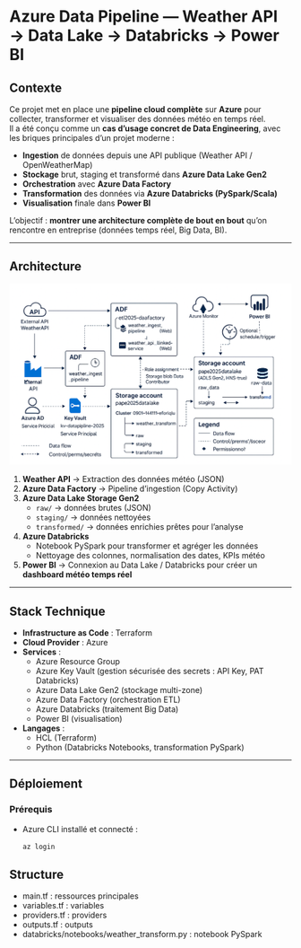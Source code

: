 # Azure Data Pipeline — Weather API → Data Lake → Databricks → Power BI

## Contexte

Ce projet met en place une **pipeline cloud complète** sur **Azure** pour collecter, transformer et visualiser des données météo en temps réel.  
Il a été conçu comme un **cas d’usage concret de Data Engineering**, avec les briques principales d’un projet moderne :

- **Ingestion** de données depuis une API publique (Weather API / OpenWeatherMap)  
- **Stockage** brut, staging et transformé dans **Azure Data Lake Gen2**  
- **Orchestration** avec **Azure Data Factory**  
- **Transformation** des données via **Azure Databricks (PySpark/Scala)**  
- **Visualisation** finale dans **Power BI**  

L’objectif : **montrer une architecture complète de bout en bout** qu’on rencontre en entreprise (données temps réel, Big Data, BI).

---

## Architecture

![Architecture](architecture.png)

1. **Weather API** → Extraction des données météo (JSON)  
2. **Azure Data Factory** → Pipeline d’ingestion (Copy Activity)  
3. **Azure Data Lake Storage Gen2**  
   - `raw/` → données brutes (JSON)  
   - `staging/` → données nettoyées  
   - `transformed/` → données enrichies prêtes pour l’analyse  
4. **Azure Databricks**  
   - Notebook PySpark pour transformer et agréger les données  
   - Nettoyage des colonnes, normalisation des dates, KPIs météo  
5. **Power BI** → Connexion au Data Lake / Databricks pour créer un **dashboard météo temps réel**

---

## Stack Technique

- **Infrastructure as Code** : Terraform  
- **Cloud Provider** : Azure  
- **Services** :
  - Azure Resource Group  
  - Azure Key Vault (gestion sécurisée des secrets : API Key, PAT Databricks)  
  - Azure Data Lake Gen2 (stockage multi-zone)  
  - Azure Data Factory (orchestration ETL)  
  - Azure Databricks (traitement Big Data)  
  - Power BI (visualisation)  
- **Langages** :  
  - HCL (Terraform)  
  - Python (Databricks Notebooks, transformation PySpark)

---

## Déploiement

### Prérequis
- Azure CLI installé et connecté :  
  ```bash
  az login


## Structure
- main.tf : ressources principales
- variables.tf : variables
- providers.tf : providers
- outputs.tf : outputs
- databricks/notebooks/weather_transform.py : notebook PySpark
